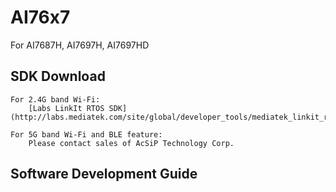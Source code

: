 # AI76x7
For AI7687H, AI7697H, AI7697HD

## SDK Download ##
	For 2.4G band Wi-Fi:
		[Labs LinkIt RTOS SDK](http://labs.mediatek.com/site/global/developer_tools/mediatek_linkit_rtos/sdk_intro/index.gsp)

	For 5G band Wi-Fi and BLE feature:
		Please contact sales of AcSiP Technology Corp.

## Software Development Guide ##
